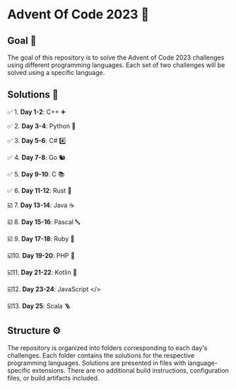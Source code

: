 # Advent Of Code 2023 🎄

## Goal 🎯
The goal of this repository is to solve the Advent of Code 2023 challenges using different programming languages. Each set of two challenges will be solved using a specific language.

## Solutions 🧩
✅ 1. **Day 1-2**: C++ ➕

✅ 2. **Day 3-4**: Python 🐍

✅ 3. **Day 5-6**: C# #️⃣

✅ 4. **Day 7-8**: Go 🐿️

✅ 5. **Day 9-10**: C 📚

✅ 6. **Day 11-12**: Rust 🦀

☑️ 7. **Day 13-14**: Java ☕

☑️ 8. **Day 15-16**: Pascal 🔤

☑️ 9. **Day 17-18**: Ruby 💎

☑️10. **Day 19-20**: PHP 🐘

☑️11. **Day 21-22**: Kotlin 📱

☑️12. **Day 23-24**: JavaScript </>

☑️13. **Day 25**: Scala 🪜

## Structure ⚙
The repository is organized into folders corresponding to each day's challenges. Each folder contains the solutions for the respective programming languages. Solutions are presented in files with language-specific extensions. There are no additional build instructions, configuration files, or build artifacts included.

